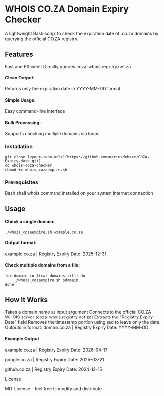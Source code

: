 # WHOIS CO.ZA Domain Expiry Checker
A lightweight Bash script to check the expiration date of .co.za domains by querying the official CO.ZA registry.

## Features
Fast and Efficient: Directly queries coza-whois.registry.net.za

#### Clean Output: 
Returns only the expiration date in YYYY-MM-DD format

#### Simple Usage: 
Easy command-line interface

#### Bulk Processing: 
Supports checking multiple domains via loops

### Installation
```
git clone [<your-repo-url>](https://github.com/mariusdebeer/COZA-Expiry-date.git)
cd whois-coza-checker
chmod +x whois_cozaexpire.sh
```

### Prerequisites
Bash shell
whois command installed on your system
Internet connection

## Usage
#### Check a single domain:
```
./whois_cozaexpire.sh example.co.za
```
#### Output format:

example.co.za | Registry Expiry Date: 2025-12-31

#### Check multiple domains from a file:
````
for domain in $(cat domains.txt); do
    ./whois_cozaexpire.sh $domain
done
````

## How It Works
Takes a domain name as input argument
Connects to the official CO.ZA WHOIS server (coza-whois.registry.net.za)
Extracts the "Registry Expiry Date" field
Removes the timestamp portion using sed to leave only the date
Outputs in format: domain.co.za | Registry Expiry Date: YYYY-MM-DD

#### Example Output

example.co.za | Registry Expiry Date: 2026-04-17

google.co.za | Registry Expiry Date: 2025-03-21

github.co.za | Registry Expiry Date: 2024-12-15

License

MIT License - feel free to modify and distribute.
